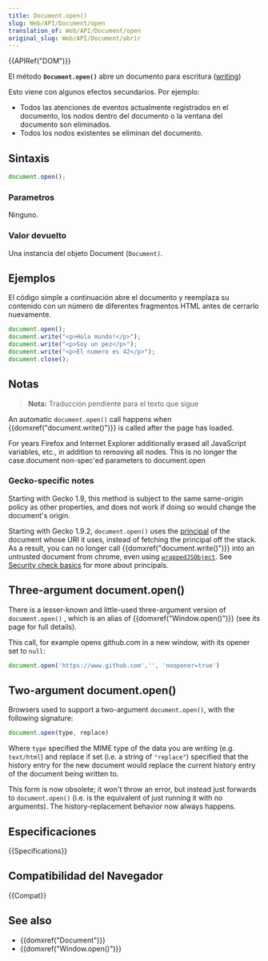 ```yaml
---
title: Document.open()
slug: Web/API/Document/open
translation_of: Web/API/Document/open
original_slug: Web/API/Document/abrir
---
```


{{APIRef("DOM")}}

El método **`Document.open()`** abre un documento para escritura ([writing](/es/docs/Web/API/Document/write))

Esto viene con algunos efectos secundarios. Por ejemplo:

- Todos las atenciones de eventos actualmente registrados en el documento, los nodos dentro del documento o la ventana del documento son eliminados.
- Todos los nodos existentes se eliminan del documento.

## Sintaxis

```js
document.open();
```

### Parametros

Ninguno.

### Valor devuelto

Una instancia del objeto Document (`Document)`.

## Ejemplos

El código simple a continuación abre el documento y reemplaza su contenido con un número de diferentes fragmentos HTML antes de cerrarlo nuevamente.

```js
document.open();
document.write("<p>Hola mundo!</p>");
document.write("<p>Soy un pez</p>");
document.write("<p>El numero es 42</p>");
document.close();
```

## Notas

> **Nota:** Traducción pendiente para el texto que sigue

An automatic `document.open()` call happens when {{domxref("document.write()")}} is called after the page has loaded.

For years Firefox and Internet Explorer additionally erased all JavaScript variables, etc., in addition to removing all nodes. This is no longer the case.document non-spec'ed parameters to document.open

### Gecko-specific notes

Starting with Gecko 1.9, this method is subject to the same same-origin policy as other properties, and does not work if doing so would change the document's origin.

Starting with Gecko 1.9.2, `document.open()` uses the [principal](/docs/Security_check_basics) of the document whose URI it uses, instead of fetching the principal off the stack. As a result, you can no longer call {{domxref("document.write()")}} into an untrusted document from chrome, even using [`wrappedJSObject`](/en/wrappedJSObject). See [Security check basics](/en/Security_check_basics) for more about principals.

## Three-argument document.open()

There is a lesser-known and little-used three-argument version of `document.open()` , which is an alias of {{domxref("Window.open()")}} (see its page for full details).

This call, for example opens github.com in a new window, with its opener set to `null`:

```js
document.open('https://www.github.com','', 'noopener=true')
```

## Two-argument document.open()

Browsers used to support a two-argument `document.open()`, with the following signature:

```js
document.open(type, replace)
```

Where `type` specified the MIME type of the data you are writing (e.g. `text/html`) and replace if set (i.e. a string of `"replace"`) specified that the history entry for the new document would replace the current history entry of the document being written to.

This form is now obsolete; it won't throw an error, but instead just forwards to `document.open()` (i.e. is the equivalent of just running it with no arguments). The history-replacement behavior now always happens.

## Especificaciones

{{Specifications}}

## Compatibilidad del Navegador

{{Compat}}

## See also

- {{domxref("Document")}}
- {{domxref("Window.open()")}}
